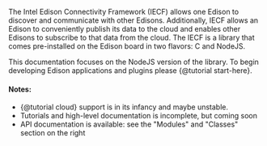 The Intel Edison Connectivity Framework (IECF) allows one Edison to discover and communicate with other Edisons.
Additionally, IECF allows an Edison to conveniently publish its data to the cloud and enables other Edisons to
subscribe to that data from the cloud. The IECF is a library that comes pre-installed on the Edison board in
two flavors: C and NodeJS.

This documentation focuses on the NodeJS version of the library. To begin developing Edison applications and plugins
 please {@tutorial start-here}.

 #### Notes:

* {@tutorial cloud} support is in its infancy and maybe unstable.
* Tutorials and high-level documentation is incomplete, but coming soon
* API documentation is available: see the "Modules" and "Classes" section on the right